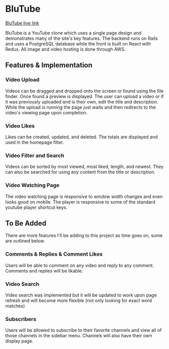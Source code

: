 # BluTube

[BluTube live link](http://blutube.herokuapp.com)

BluTube is a YouTube clone which uses a single page design and demonstrates many of the site's key features. The backend runs on Rails and uses a PostgreSQL database while the front is built on React with Redux. All image and video hosting is done through AWS.

## Features & Implementation

### Video Upload

Videos can be dragged and dropped onto the screen or found using the file finder. Once found a preview is displayed. The user can upload a video or if it was previously uploaded and is their own, edit the title and description. While the upload is running the page just waits and then redirects to the video's viewing page upon completion.

### Video Likes

Likes can be created, updated, and deleted. The totals are displayed and used in the homepage filter.

### Video Filter and Search

Videos can be sorted by most viewed, most liked, length, and newest. They can also be searched for using any content from the title or description.

### Video Watching Page

The video watching page is responsive to window width changes and even looks good on mobile. The player is responsive to some of the standard youtube player shortcut keys.

## To Be Added

There are more features I'll be adding to this project as time goes on, some are outlined below.

### Comments & Replies & Comment Likes

Users will be able to comment on any video and reply to any comment. Comments and replies will be likable.

### Video Search

Video search was implemented but it will be updated to work upon page refresh and will become more flexible (not only looking for exact word matches)

### Subscribers

Users will be allowed to subscribe to their favorite channels and view all of those channels in the sidebar menu. Channels will also have their own display page.
